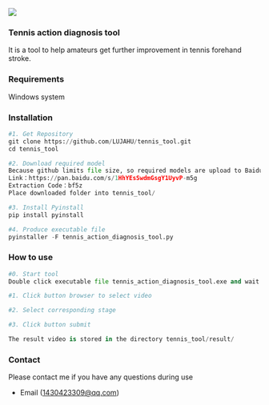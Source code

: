 ![](https://github.com/LUJAHU/tennis_tool/blob/master/icon.ico)
### Tennis action diagnosis tool
It is a tool to help amateurs get further improvement in tennis forehand stroke.

### Requirements
Windows system

### Installation
```Python
#1. Get Repository
git clone https://github.com/LUJAHU/tennis_tool.git
cd tennis_tool

#2. Download required model
Because github limits file size, so required models are upload to BaiduYun. 
Link：https://pan.baidu.com/s/1HhYEsSwdmGsgY1UyvP-m5g 
Extraction Code：bf5z
Place downloaded folder into tennis_tool/

#3. Install Pyinstall
pip install pyinstall

#4. Produce executable file
pyinstaller -F tennis_action_diagnosis_tool.py
```

### How to use
```Python
#0. Start tool
Double click executable file tennis_action_diagnosis_tool.exe and wait a few seconds

#1. Click button browser to select video

#2. Select corresponding stage

#3. Click button submit

The result video is stored in the directory tennis_tool/result/
```

### Contact
Please contact me if you have any questions during use

* Email (1430423309@qq.com)

